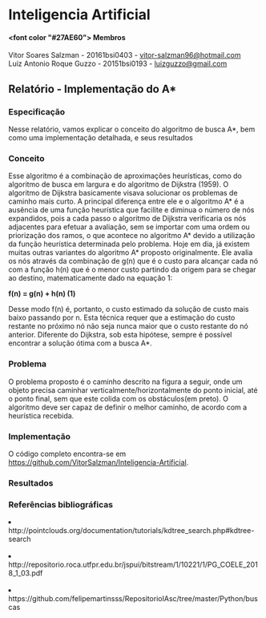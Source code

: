 # Inteligencia Artificial

#### <font color "#27AE60"> Membros </font><br>
Vitor Soares Salzman - 20161bsi0403 - vitor-salzman96@hotmail.com<br>
Luiz Antonio Roque Guzzo - 20151bsi0193 - luizguzzo@gmail.com<br>


## Relatório - Implementação do A*<br>

### Especificação<br>
Nesse relatório, vamos explicar o conceito do algoritmo de busca A*, bem como uma implementação detalhada, e seus resultados<br>

### Conceito<br>
Esse algoritmo é a combinação de aproximações heurísticas, como do algoritmo de busca em largura e do algoritmo de Dijkstra (1959). O algoritmo de Dijkstra basicamente visava solucionar os problemas de caminho mais curto.  A principal diferença entre ele e o algoritmo A* é a ausência de uma função heurística que facilite e diminua o número de nós expandidos, pois a cada passo o algoritmo de  Dijkstra verificaria os nós adjacentes para efetuar a avaliação, sem se importar com uma ordem ou priorização dos ramos, o que acontece no algoritmo A* devido a utilização da função heurística determinada pelo problema. Hoje em dia,  já existem muitas outras variantes do algoritmo A* proposto originalmente. Ele avalia os nós através da combinação de g(n) que é o custo para alcançar cada nó com a função h(n) que é o menor custo partindo da origem para se chegar ao destino, matematicamente dado na equação 1:<br>

<b> f(n) = g(n) + h(n) (1) </b><br>

Desse modo f(n) é, portanto, o custo estimado da solução de custo mais baixo passando por n. Esta técnica requer que a estimação do custo restante no próximo nó não seja nunca maior que o custo restante do nó anterior. Diferente do Dijkstra,  sob esta hipótese, sempre é possível encontrar a solução ótima com a busca A*.<br>

### Problema  <br>

O problema proposto é o caminho descrito na figura a seguir, onde um objeto precisa caminhar verticalmente/horizontalmente do ponto inicial, até o ponto final, sem que este colida com os obstáculos(em preto). O algoritmo deve ser capaz de definir o melhor caminho, de acordo com a heurística recebida.<br>

### Implementação<br>
O código completo encontra-se em https://github.com/VitorSalzman/Inteligencia-Artificial. <br>

### Resultados<br>

### Referências bibliográficas<br>
<li>http://pointclouds.org/documentation/tutorials/kdtree_search.php#kdtree-search</li><br>
<li>http://repositorio.roca.utfpr.edu.br/jspui/bitstream/1/10221/1/PG_COELE_2018_1_03.pdf</li><br>
<li>https://github.com/felipemartinsss/RepositorioIAsc/tree/master/Python/buscas</li><br>
